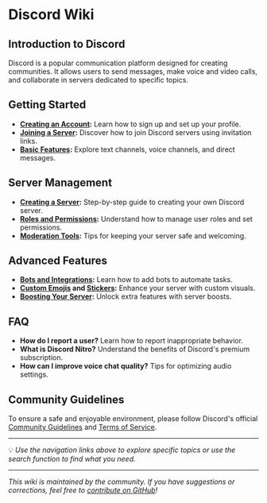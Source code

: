 # Discord Wiki

## Introduction to Discord

Discord is a popular communication platform designed for creating communities. It allows users to send messages, make voice and video calls, and collaborate in servers dedicated to specific topics.

## Getting Started

- **[Creating an Account](creating_an_account):** Learn how to sign up and set up your profile.
- **[Joining a Server](joining_a_server):** Discover how to join Discord servers using invitation links.
- **[Basic Features](basic_features):** Explore text channels, voice channels, and direct messages.

## Server Management

- **[Creating a Server](creating_a_server):** Step-by-step guide to creating your own Discord server.
- **[Roles and Permissions](roles_and_permissions):** Understand how to manage user roles and set permissions.
- **[Moderation Tools](moderation):** Tips for keeping your server safe and welcoming.

## Advanced Features

- **[Bots and Integrations](applications):** Learn how to add bots to automate tasks.
- **[Custom Emojis](custom_emojis) and [Stickers](stickers):** Enhance your server with custom visuals.
- **[Boosting Your Server](nitro_boost):** Unlock extra features with server boosts.

## FAQ

- **How do I report a user?** Learn how to report inappropriate behavior.
- **What is Discord Nitro?** Understand the benefits of Discord's premium subscription.
- **How can I improve voice chat quality?** Tips for optimizing audio settings.

## Community Guidelines

To ensure a safe and enjoyable environment, please follow Discord's official [Community Guidelines](https://discord.com/guidelines) and [Terms of Service](https://discord.com/terms).

---

💡 *Use the navigation links above to explore specific topics or use the search function to find what you need.*

---

*This wiki is maintained by the community. If you have suggestions or corrections, feel free to [contribute on GitHub](https://github.com/ZaptoInc/discord_wiki)!*

